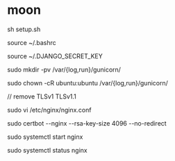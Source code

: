 # moon
sh setup.sh

source ~/.bashrc

source ~/.DJANGO_SECRET_KEY

sudo mkdir -pv /var/{log,run}/gunicorn/

sudo chown -cR ubuntu:ubuntu /var/{log,run}/gunicorn/

// remove TLSv1 TLSv1.1

sudo vi /etc/nginx/nginx.conf


sudo certbot --nginx --rsa-key-size 4096 --no-redirect

sudo systemctl start nginx

sudo systemctl status nginx
